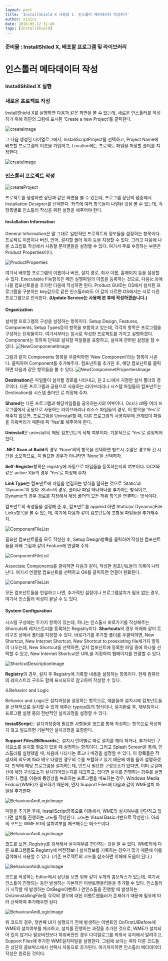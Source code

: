 ```yaml
---
layout: post
title: 'InstallShield X 사용법 1. 인스톨러 메타데이터 작성하기'
author: xinics
date: 2010-05-12 11:49
tags: [InstallShield]
---
```


### 준비물 : InstallShiled X, 배포할 프로그램 및 라이브러리
 
# 인스톨러 메타데이터 작성

### InstallShiled X 실행

###  새로운 프로젝트 작성
InstallShield X를 실행하면 다음과 같은 화면을 볼 수 있는데, 새로운 인스톨러를 작성하기 위해 하단의 그림에 표시된 ‘Create a new Project’를 클릭한다.

![createImage](/files/2010/05/12/Part-1/image1.png)

그 다음 생성된 다이얼로그에서, InstallScriptProject를 선택하고, Project Name에 배포할 프로그램의 이름을 기입하고, Location에는 프로젝트 파일을 저장할 폴더를 지정한다.

![createImage](/files/2010/05/12/Part-1/image2.png)

 

### 인스톨러 프로젝트 작성
 
![createProject](/files/2010/05/12/Part-1/image3.png)

프로젝트를 생성하면 상단과 같은 화면을 볼 수 있는데, 프로그램 상단의 탭중에서 Installation Designer를 선택한다. 좌측에 여러 항목들이 나열된 것을 볼 수 있는데, 각 항목별로 인스톨러 작성을 위한 설정을 해주어야 한다.
 
#### Installation Information

General Information은 말 그대로 일반적인 프로젝트의 정보들을 설정하는 항목이다. 프로젝트 이름이나 버전, 언어, 설치할 폴더 위치 등을 지정할 수 있다. 그리고 다음에 나올 스크립트 작성에서 사용할 문자열들을 설정할 수 있다. 여기서 주로 수정하는 부분은 Product Properties이다.

![ProductProperties](/files/2010/05/12/Part-1/image4.png)

여기서 배포할 프로그램의 이름이나 버전, 설치 경로, 회사 이름, 홈페이지 등을 설정할 수 있다. Executable File항목은 메인 실행파일의 이름을 등록하는 것으로, 다음(c.ii)에 나올 컴포넌트들을 추가한 다음에 작성하면 된다. Product GUID는 OS에서 설치된 프로그램을 구분하는 key값으로 같은 인스톨러라도 이 값이 다르면 OS에서는 서로 다른 프로그램으로 인식한다.
**(Update Service는 사용해 본 후에 작성하겠습니다.)**
 
#### Organization

설치할 프로그램의 구성을 설정하는 항목이다. Setup Design, Features, Components, Setup Types등의 항목을 포함하고 있는데, 각각의 항목은 프로그램을 구성하는 단위들이다. 여기서부터는 임시로 작성한 프로젝트를 가지고 설명하겠다. Component는 최하위 단위로 설치할 파일들을 포함하고, 설치에 관련된 설정을 할 수 있다.
![NewComponenetImage](/files/2010/05/12/Part-1/image5.png)

그림과 같이 Components 항목을 우클릭하면 ‘New Component’라는 항목이 나온다. 클릭하여 Component를 추가해주자. 컴포넌트를 추가한 후, 해당 컴포넌트를 클릭하면 다음과 같은 항목들을 볼 수 있다.
![NewComponenetPropertiesImage](/files/2010/05/12/Part-1/image6.png)



**Destination**은 파일들이 설치될 경로를 나타내고, <TARGETDIR>은 2.c.i에서 지정한 설치 폴더의 경로이다. 다른 프로그램과 공용으로 사용하는 라이브러리나 시스템 파일들의 컴포넌트는 Destination을 시스템 폴더인 <WINSYSDIR>로 지정해 주자.

**Shared**는 다른 프로그램과 해당파일들을 공유하는지의 여부이다. Ocx나 dll등 여러 프로그램에서 공용으로 사용하는 라이브러리나 리소스 파일들의 경우, 이 항목을 ‘Yes’로 해주지 않으면, 프로그램을 Uninstall할 때, 다른 프로그램의 사용여부에 관계없이 파일을 지워버리기 때문에 꼭 ‘Yes’로 해주어야 한다.

**Uninstall**은 uninstall시 해당 컴포넌트의 삭제 여부이다. 기본적으로 ‘Yes’로 설정되어 있다.

**.NET Scan at Build**의 경우 ‘None’외의 항목을 선택하면 빌드시 수많은 경고와 긴 시간을 소모하므로, 꼭 필요한 경우가 아니라면 ‘None’을 선택하자.

**Self-Register**항목은 registry에 자동으로 파일들을 등록하는지의 여부이다. OCX와 같은 active X들의 경우 ‘Yes’로 지정해 주자.

**Link Type**는 컴포넌트에 파일을 연결하는 방식을 말하는 것으로 ‘Static’과 ‘Dynamic’이 있다. Static의 경우, 폴더나 파일 하나하나를 추가하는 방식이고, Dynamic의 경우 경로를 지정해서 해당 폴더의 모든 하위 항목을 연결하는 방식이다.
 
컴포넌트의 속성들을 설정해 준 후, 컴포넌트를 append 하면 Static(or Dynamic)File Links항목을 볼 수 있는데, 여기에 다음과 같이 컴포넌트에 포함될 파일들을 추가해주자.
 
![ComponentFileList](/files/2010/05/12/Part-1/image7.png)
 

필요한 컴포넌트들을 모두 작성한 후, Setup Design항목을 클릭하여 작성한 컴포넌트들을 아래 그림과 같이 Feature에 연결해 주자.

![ComponentFileList](/files/2010/05/12/Part-1/image8.png)
 
 
Associate Components를 클릭하면 다음과 같이, 작성한 컴포넌트들의 목록이 나타난다. 여기서 연결할 컴포넌트를 선택하고 OK를 클릭하면 연결이 완료된다.
 
![ComponentFileList](/files/2010/05/12/Part-1/image9.png)
 

모든 컴포넌트들을 연결하고 나면, 추가적인 설정이나 프로그램설치가 필요 없는 경우, 여기서 인스톨러 작성이 끝날 수 도 있다.

#### System Configuration

시스템 구성에는 두가지 항목이 있는데, 하나는 인스톨시 바로가기를 작성해주는 Shorcuts와 레지스트리를 등록하는 Registry이다.
**Shortcuts**의 경우 아래와 같이 트리구조 상에서 폴더를 지정할 수 있다. 바로가기를 추가할 폴더를 우클릭하면, New Shortcut, New Internet Shortcut, New Shortcut to preexisting file세가지 항목이 나오는데, New Shortcut을 선택하면, 앞서 컴포넌트에 등록한 파일 중에 하나를 선택할 수 있고, New Internet Shortcut은 URL을 지정하여 웹페이지를 연결할 수 있다.
 
![ShortcutDescriptionImage](/files/2010/05/12/Part-1/image10.png)

**Registry**의 경우, 설치 후 Registry에 기록할 내용을 설정하는 항목이다. 현재 컴퓨터의 레지스트리 구조도 함께 표시되므로 참고하여 작성할 수 있다.
 
4.Behavior and Logic

Behavior and Logic은 설치과정을 설정하는 항목으로, 예를들어 설치시에 컴포넌트들을 선택적으로 설치할 수 있게 해주는 typical등의 형식이나, 설치완료 후, 재부팅이나 프로그램 실행 등의 전반적인 설치과정을 설정할 수 있다.

**InstallScript**는 설치과정중에 필요한 사항들을 코드를 통해 작성하는 항목으로 작성하지 않고 빌드하면 기본적인 설치과정을 포함한다.

**Support Files/Billboards**는 설치시 언어별로 따로 설치를 해야 하거나, 추가적인 구성요소를 설치할 필요가 있을 때 설정하는 항목이다. 그리고 Splash Screen을 통해, 인스톨러를 실행했을 때, 처음에 나타나는 로고나 배경을 설정할 수 있다.
이 항목들은 작성자의 의도에 따라 매우 다양한 경우의 수를 포함하고 있기 때문에 예를 들어 설명하겠다. 만약에 해당 프로그램을 설치하는데, 반드시 필요한 구성요소가 있다면, 이미 로컬머신에 해당 구성요소가 설치되어있는지를 체크하고, 없다면 설치를 진행하는 경우를 설명하겠다. 캠을 이용해 동영상을 녹화하는 프로그램을 배포하는 경우, Windows Media Endcor(WME)가 필요하기 때문에, 먼저 Support Files에 다음과 같이 WME설치 파일을 추가한다.

![BehaviourAndLogicImage](/files/2010/05/12/Part-1/image11.png)

파일을 추가한 후에, InstallScript항목으로 이동해서, WME의 설치여부를 판단하고 없다면 설치를 진행하는 코드를 작성한다. 코드는 Visual Basic기반으로 작성한다.
아래의 코드는 WME 9.1의 설치여부를 체크해주는 메소드이다.

![BehaviourAndLogicImage](/files/2010/05/12/Part-1/image12.png)

코드를 보면, Registry를 검색해서 설치여부를 판단하는 것을 알 수 있다. WME외에 다른 프로그램들도 Registry에 버전정보나 설치정보를 기록하는 경우가 많기 때문에 이를 검색해서 사용할 수 있다. (기존 프로젝트의 코드를 참조하면 이해에 도움이 된다.)

![BehaviourAndLogicImage](/files/2010/05/12/Part-1/image13.png)

코드를 작성하는 Editor에서 상단을 보면 위와 같이 두개의 콤보박스가 있는데, 여기서 인스톨이 진행되는 동안 발생하는 기본적인 이벤트핸들러들을 추가할 수 있다. 인스톨러가 시작할 때 발생하는 OnBegin이벤트나 언인스톨을 진행할 때 발생하는 OnUninstallingFile등 각각의 경우에 대한 이벤트핸들러가 존재하기 때문에 필요에 따라 선택하여 추가해주면 된다. 

![BehaviourAndLogicImage](/files/2010/05/12/Part-1/image14.png)

위 코드의 경우, 첫번째 UI가 실행되기 전에 발생하는 이벤트인 OnFirstUIBefore에 WME의 설치여부를 체크하고, 설치를 진행하는 과정을 추가한 것으로, WME가 설치되어 있지 않거나 필요버전보다 하위버전인 경우 다이얼로그를 띄워서 유저에서 알려주고, Support Files에 추가한 WME설치파일을 실행한다. 그림에 보이는 여타 다른 코드들은 상단의 콤보박스에서 선택시 자동으로 추가된다.
여기까지하면 인스톨러 메타데이터 작성은 완료된 것이다.